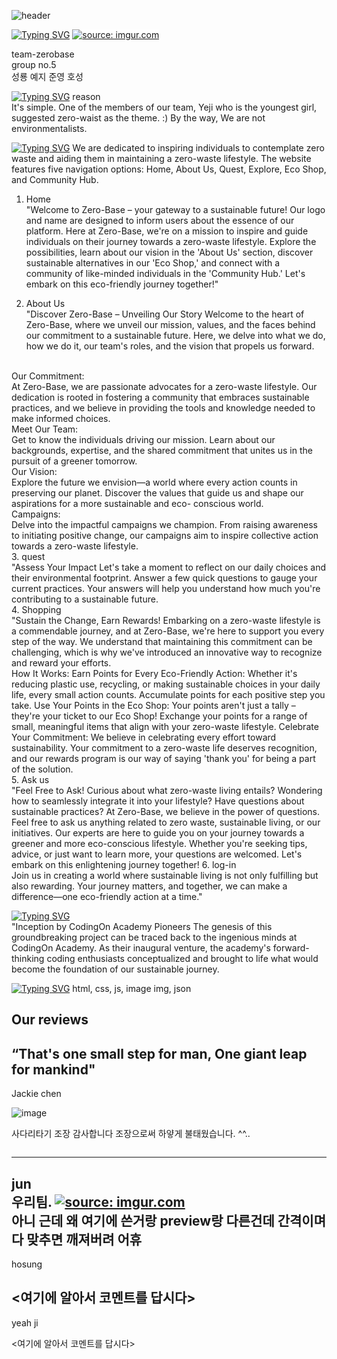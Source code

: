 ![header](https://capsule-render.vercel.app/api?text=ZERO_BASE&animation=fadeIn)

[![Typing SVG](https://readme-typing-svg.demolab.com?font=Fira+Code&pause=1000&color=00F758&random=false&width=435&lines=The+name+of+project+)](https://git.io/typing-svg)
<a href="https://imgur.com/HLkBHf5" style="background-color:white;"><img src="https://i.imgur.com/HLkBHf5.png" title="source: imgur.com" style="background-color:white;"/></a>

team-zerobase
<br>
group no.5
<br>
성룡
예지
준영
호성


[![Typing SVG](https://readme-typing-svg.demolab.com?font=Fira+Code&pause=1000&color=00F758&random=false&width=435&lines=Description+of+the+project+)](https://git.io/typing-svg)
reason<br>
  It's simple. One of the members of our team, Yeji who is the youngest girl, suggested zero-waist as the theme. :) By the way, We are not environmentalists.

[![Typing SVG](https://readme-typing-svg.demolab.com?font=Fira+Code&pause=1000&color=00F758&random=false&width=435&lines=Project+structure+and+key+files+)](https://git.io/typing-svg)
We are dedicated to inspiring individuals to contemplate zero waste and aiding them in maintaining a zero-waste lifestyle. The website features five navigation options: Home, About Us, Quest, Explore, Eco Shop, and Community Hub.
  1. Home<br>
     "Welcome to Zero-Base – your gateway to a sustainable future! Our logo and name are designed to inform users about the essence of our platform. Here at Zero-Base, we're on a mission to 
            inspire and guide individuals on their journey towards a zero-waste lifestyle. Explore the possibilities, learn about our vision in the 'About Us' section, discover sustainable 
            alternatives in our 'Eco Shop,' and connect with a community of like-minded individuals in the 'Community Hub.' Let's embark on this eco-friendly journey together!"

  2. About Us<br>
      "Discover Zero-Base – Unveiling Our Story
           Welcome to the heart of Zero-Base, where we unveil our mission, values, and the faces behind our commitment to a sustainable future. Here, we delve into what we do, how we do it, our 
           team's roles, and the vision that propels us forward.
<br>
      Our Commitment:<br>
           At Zero-Base, we are passionate advocates for a zero-waste lifestyle. Our dedication is rooted in fostering a community that embraces sustainable practices, and we believe in 
           providing the tools and knowledge needed to make informed choices.
<br>
       Meet Our Team:<br>
           Get to know the individuals driving our mission. Learn about our backgrounds, expertise, and the shared commitment that unites us in the pursuit of a greener tomorrow.
<br>
      Our Vision:<br>
           Explore the future we envision—a world where every action counts in preserving our planet. Discover the values that guide us and shape our aspirations for a more sustainable and eco- 
           conscious world.
<br>
      Campaigns:<br>
          Delve into the impactful campaigns we champion. From raising awareness to initiating positive change, our campaigns aim to inspire collective action towards a zero-waste lifestyle.
<br>
  3. quest<br>
      "Assess Your Impact
          Let's take a moment to reflect on our daily choices and their environmental footprint. Answer a few quick questions to gauge your current practices. Your answers will help you 
          understand how much you're contributing to a sustainable future.
<br>
  4. Shopping<br>
      "Sustain the Change, Earn Rewards!
         Embarking on a zero-waste lifestyle is a commendable journey, and at Zero-Base, we're here to support you every step of the way. We understand that maintaining this commitment can be 
         challenging, which is why we've introduced an innovative way to recognize and reward your efforts.
<br>
      How It Works:
         Earn Points for Every Eco-Friendly Action: Whether it's reducing plastic use, recycling, or making sustainable choices in your daily life, every small action counts. Accumulate points 
         for each positive step you take. Use Your Points in the Eco Shop: Your points aren't just a tally – they're your ticket to our Eco Shop! Exchange your points for a range of small, 
         meaningful items that align with your zero-waste lifestyle.
         Celebrate Your Commitment: We believe in celebrating every effort toward sustainability. Your commitment to a zero-waste life deserves recognition, and our rewards program is our way 
         of saying 'thank you' for being a part of the solution.
<br>
  5. Ask us<br>
      "Feel Free to Ask!
         Curious about what zero-waste living entails? Wondering how to seamlessly integrate it into your lifestyle? Have questions about sustainable practices? At Zero-Base, we believe in the 
         power of questions. Feel free to ask us anything related to zero waste, sustainable living, or our initiatives. Our experts are here to guide you on your journey towards a greener and 
         more eco-conscious lifestyle. Whether you're seeking tips, advice, or just want to learn more, your questions are welcomed. Let's embark on this enlightening journey together!
  6. log-in<br>
          Join us in creating a world where sustainable living is not only fulfilling but also rewarding. Your journey matters, and together, we can make a difference—one eco-friendly action at 
          a time."

[![Typing SVG](https://readme-typing-svg.demolab.com?font=Fira+Code&pause=1000&color=00F758&random=false&width=435&lines=Project+structures)](https://git.io/typing-svg)<br>
"Inception by CodingOn Academy Pioneers
        The genesis of this groundbreaking project can be traced back to the ingenious minds at CodingOn Academy. As their inaugural venture, the academy's forward-thinking coding enthusiasts 
        conceptualized and brought to life what would become the foundation of our sustainable journey.

[![Typing SVG](https://readme-typing-svg.demolab.com?font=Fira+Code&pause=1000&color=00F758&random=false&width=435&lines=Folders,+files+with+souce+codes)](https://git.io/typing-svg)
  html,
  css,
  js,
  image img,
  json


Our reviews 
----------------------------------------------------------------
“That's one small step for man, One giant leap for mankind"
----------------------------------------------------------------
Jackie chen

![image](https://github.com/ryong123/kdtproject/assets/148741796/331449fe-8d10-4b2d-b1b6-c03595fa1e92)


사다리타기 조장 감사합니다 조장으로써 하얗게 불태웠습니다. ^^..

<a href="https://pbs.twimg.com/media/F7w7nV5X0AAZqaA?format=jpg&name=small"><img src="https://pbs.twimg.com/media/F7w7nV5X0AAZqaA?format=jpg&name=small" title="" /></a>


------------------------------------------------------------------------------
jun <br>
우리팀. 
<a href="https://imgur.com/x77x0Fa"><img src="https://i.imgur.com/x77x0Fa.jpg" title="source: imgur.com" /></a>
<br>
아니 근데 왜 여기에 쓴거랑 preview랑 다른건데 간격이며 다 맞추면 깨져버려 어휴
------------------------------------------------------------------------------
hosung


<여기에 알아서 코멘트를 답시다>
-------------------------------------------------------------------------------
yeah ji


<여기에 알아서 코멘트를 답시다>
